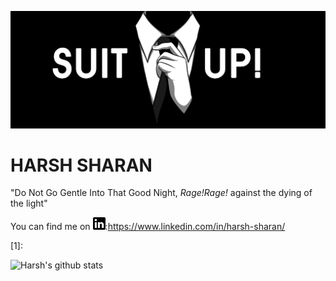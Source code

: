 ![Me](suitUp.jpeg)

# HARSH SHARAN
 "Do Not Go Gentle Into That Good Night, _Rage!Rage!_ against the dying of the light"

<!-- You can find me on LinkedIn: https://www.linkedin.com/in/harsh-sharan -->

<!-- Actual text -->

You can find me on <img src="lin.png" alt="LinkedIn" width="20"/>:https://www.linkedin.com/in/harsh-sharan/

<!-- Links to your social media accounts -->

[1]: 

![Harsh's github stats](https://github-readme-stats.vercel.app/api?username=sharan8844&show_icons=true&theme=gruvbox)
